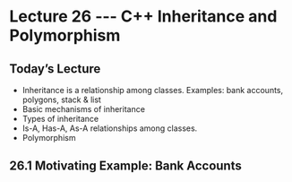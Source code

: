 # Lecture 26 ---  C++ Inheritance and Polymorphism

## Today’s Lecture

- Inheritance is a relationship among classes. Examples: bank accounts, polygons, stack & list
- Basic mechanisms of inheritance
- Types of inheritance
- Is-A, Has-A, As-A relationships among classes.
- Polymorphism

## 26.1 Motivating Example: Bank Accounts

